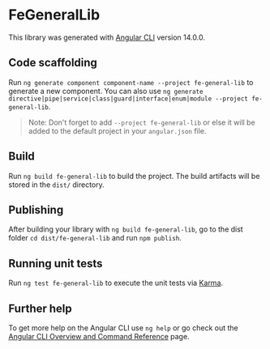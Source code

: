 # FeGeneralLib

This library was generated with [Angular CLI](https://github.com/angular/angular-cli) version 14.0.0.

## Code scaffolding

Run `ng generate component component-name --project fe-general-lib` to generate a new component. You can also use `ng generate directive|pipe|service|class|guard|interface|enum|module --project fe-general-lib`.
> Note: Don't forget to add `--project fe-general-lib` or else it will be added to the default project in your `angular.json` file. 

## Build

Run `ng build fe-general-lib` to build the project. The build artifacts will be stored in the `dist/` directory.

## Publishing

After building your library with `ng build fe-general-lib`, go to the dist folder `cd dist/fe-general-lib` and run `npm publish`.

## Running unit tests

Run `ng test fe-general-lib` to execute the unit tests via [Karma](https://karma-runner.github.io).

## Further help

To get more help on the Angular CLI use `ng help` or go check out the [Angular CLI Overview and Command Reference](https://angular.io/cli) page.
